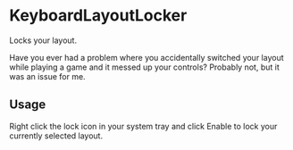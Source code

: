 # KeyboardLayoutLocker
Locks your layout.

Have you ever had a problem where you accidentally switched your layout while playing a game and it messed up your controls? Probably not, but it was an issue for me.

## Usage
Right click the lock icon in your system tray and click Enable to lock your currently selected layout.
